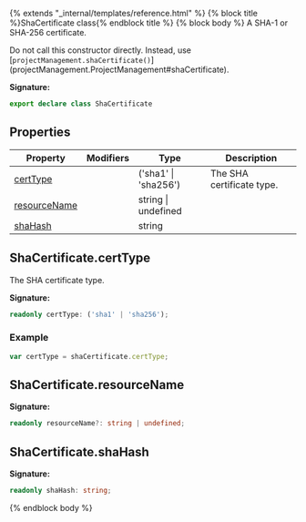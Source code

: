 {% extends "_internal/templates/reference.html" %}
{% block title %}ShaCertificate class{% endblock title %}
{% block body %}
A SHA-1 or SHA-256 certificate.

Do not call this constructor directly. Instead, use \[`projectManagement.shaCertificate()`<!-- -->\](projectManagement.ProjectManagement\#shaCertificate).

<b>Signature:</b>

```typescript
export declare class ShaCertificate 
```

## Properties

|  Property | Modifiers | Type | Description |
|  --- | --- | --- | --- |
|  [certType](./firebase-admin.project-management.shacertificate.md#shacertificatecerttype) |  | ('sha1' \| 'sha256') | The SHA certificate type. |
|  [resourceName](./firebase-admin.project-management.shacertificate.md#shacertificateresourcename) |  | string \| undefined |  |
|  [shaHash](./firebase-admin.project-management.shacertificate.md#shacertificateshahash) |  | string |  |

## ShaCertificate.certType

The SHA certificate type.

<b>Signature:</b>

```typescript
readonly certType: ('sha1' | 'sha256');
```

### Example


```javascript
var certType = shaCertificate.certType;

```

## ShaCertificate.resourceName

<b>Signature:</b>

```typescript
readonly resourceName?: string | undefined;
```

## ShaCertificate.shaHash

<b>Signature:</b>

```typescript
readonly shaHash: string;
```
{% endblock body %}
